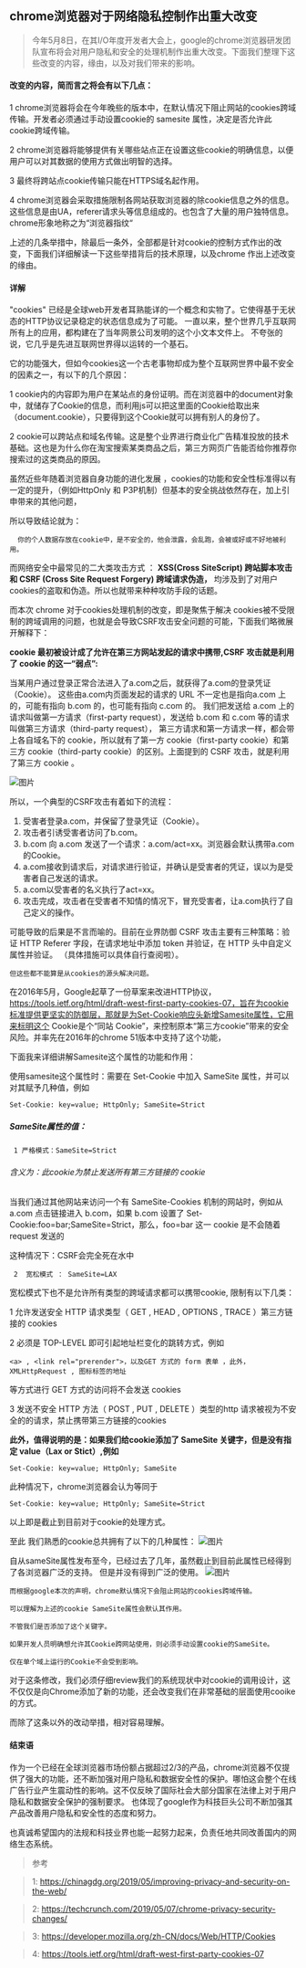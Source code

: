 ## chrome浏览器对于网络隐私控制作出重大改变

>  今年5月8日，在其I/O年度开发者大会上，google的chrome浏览器研发团队宣布将会对用户隐私和安全的处理机制作出重大改变。下面我们整理下这些改变的内容，缘由，以及对我们带来的影响。


#### 改变的内容，简而言之将会有以下几点：

1  chrome浏览器将会在今年晚些的版本中，在默认情况下阻止网站的cookies跨域传输。开发者必须通过手动设置cookie的 samesite 属性，决定是否允许此cookie跨域传输。

2  chrome浏览器将能够提供有关哪些站点正在设置这些cookie的明确信息，以便用户可以对其数据的使用方式做出明智的选择。

3  最终将跨站点cookie传输只能在HTTPS域名起作用。

4 chrome浏览器会采取措施限制各网站获取浏览器的除cookie信息之外的信息。这些信息是由UA，referer请求头等信息组成的。也包含了大量的用户独特信息。chrome形象地称之为“浏览器指纹“

上述的几条举措中，除最后一条外，全部都是针对cookie的控制方式作出的改变，下面我们详细解读一下这些举措背后的技术原理，以及chrome 作出上述改变的缘由。

#### 详解

"cookies" 已经是全球web开发者耳熟能详的一个概念和实物了。它使得基于无状态的HTTP协议记录稳定的状态信息成为了可能。 一直以来，整个世界几乎互联网所有上的应用，都构建在了当年网景公司发明的这个小文本文件上。  不夸张的说，它几乎是先进互联网世界得以运转的一个基石。

它的功能强大，但如今cookies这一个古老事物却成为整个互联网世界中最不安全的因素之一，有以下的几个原因：

1 cookie内的内容即为用户在某站点的身份证明。而在浏览器中的document对象中，就储存了Cookie的信息，而利用js可以把这里面的Cookie给取出来（document.cookie），只要得到这个Cookie就可以拥有别人的身份了。

2 cookie可以跨站点和域名传输。这是整个业界进行商业化广告精准投放的技术基础。这也是为什么你在淘宝搜索某类商品之后，第三方网页广告能否给你推荐你搜索过的这类商品的原因。

虽然近些年随着浏览器自身功能的进化发展 ，cookies的功能和安全性标准得以有一定的提升，（例如HttpOnly 和 P3P机制）但基本的安全挑战依然存在，加上引申带来的其他问题，

所以导致结论就为：

      你的个人数据存放在cookie中，是不安全的，他会泄露，会乱跑，会被或好或不好地被利用。

而网络安全中最常见的二大类攻击方式 ：
**XSS(Cross SiteScript) 跨站脚本攻击  和  CSRF (Cross Site Request Forgery) 跨域请求伪造，**
均涉及到了对用户cookies的盗取和伪造。所以也就带来种种攻防手段的话题。

而本次 chrome 对于cookies处理机制的改变，即是聚焦于解决 cookies被不受限制的跨域调用的问题，也就是会导致CSRF攻击安全问题的可能，下面我们略微展开解释下：

**cookie 最初被设计成了允许在第三方网站发起的请求中携带,CSRF 攻击就是利用了 cookie 的这一“弱点”:**

当某用户通过登录正常合法进入了a.com之后，就获得了a.com的登录凭证（Cookie）。
这些由a.com内页面发起的请求的 URL 不一定也是指向a.com 上的，可能有指向 b.com 的，也可能有指向 c.com 的。
我们把发送给 a.com 上的请求叫做第一方请求（first-party request），发送给 b.com 和 c.com 等的请求叫做第三方请求（third-party request），
第三方请求和第一方请求一样，都会带上各自域名下的 cookie，所以就有了第一方 cookie（first-party cookie）和第三方 cookie（third-party cookie）的区别。上面提到的 CSRF 攻击，就是利用了第三方 cookie 。

![图片](images/chrome/image3.jpeg)

所以，一个典型的CSRF攻击有着如下的流程：

1. 受害者登录a.com，并保留了登录凭证（Cookie）。
2. 攻击者引诱受害者访问了b.com。
3. b.com 向 a.com 发送了一个请求：a.com/act=xx。浏览器会默认携带a.com的Cookie。
4. a.com接收到请求后，对请求进行验证，并确认是受害者的凭证，误以为是受害者自己发送的请求。
5. a.com以受害者的名义执行了act=xx。
6. 攻击完成，攻击者在受害者不知情的情况下，冒充受害者，让a.com执行了自己定义的操作。

可能导致的后果是不言而喻的。目前在业界防御 CSRF 攻击主要有三种策略：验证 HTTP Referer 字段，在请求地址中添加 token 并验证，在 HTTP 头中自定义属性并验证。 （具体措施可以具体自行查阅啦）。

    但这些都不能算是从cookies的源头解决问题。


在2016年5月，Google起草了一份草案来改进HTTP协议，https://tools.ietf.org/html/draft-west-first-party-cookies-07，旨在为cookie标准提供更坚实的防御层，那就是为Set-Cookie响应头新增Samesite属性，它用来标明这个 Cookie是个“同站 Cookie”，来控制原本“第三方cookie”带来的安全风险。并率先在2016年的chrome 51版本中支持了这个功能，


下面我来详细讲解Samesite这个属性的功能和作用：

使用samesite这个属性时：需要在 Set-Cookie 中加入 SameSite 属性，并可以对其赋予几种值，例如

```
Set-Cookie: key=value; HttpOnly; SameSite=Strict
```

##### SameSite属性的值：

```
 1 严格模式：SameSite=Strict
```
###### 含义为：此cookie为禁止发送所有第三方链接的 cookie

当我们通过其他网站来访问一个有 SameSite-Cookies 机制的网站时，例如从 a.com 点击链接进入 b.com，如果 b.com 设置了 Set-Cookie:foo=bar;SameSite=Strict，那么，foo=bar 这一 cookie 是不会随着 request 发送的

这种情况下：CSRF会完全死在水中

```
 2  宽松模式 ： SameSite=LAX
```
宽松模式下也不是允许所有类型的跨域请求都可以携带cookie, 限制有以下几类：

1 允许发送安全 HTTP 请求类型（ GET , HEAD , OPTIONS , TRACE ）第三方链接的 cookies

2 必须是 TOP-LEVEL 即可引起地址栏变化的跳转方式，例如
```
<a> , <link rel="prerender">，以及GET 方式的 form 表单 ，此外， XMLHttpRequest , 图标标签的地址
```
等方式进行 GET 方式的访问将不会发送 cookies

3 发送不安全 HTTP 方法（ POST , PUT , DELETE ）类型的http 请求被视为不安全的的请求，禁止携带第三方链接的cookies


**此外，值得说明的是：如果我们给cookie添加了 SameSite 关键字，但是没有指定 value（Lax or Stict）,例如**

```
Set-Cookie: key=value; HttpOnly; SameSite
```

此种情况下，chrome浏览器会认为等同于

```
Set-Cookie: key=value; HttpOnly; SameSite=Strict
```

以上即是截止到目前对于cookie的处理方式。

至此 我们熟悉的cookie总共拥有了以下的几种属性：
![图片](images/chrome/image1.png)





自从sameSite属性发布至今，已经过去了几年，虽然截止到目前此属性已经得到了各浏览器广泛的支持。
但是并没有得到广泛的使用。
![图片](images/chrome/image4.png)


```
而根据google本次的声明，chrome默认情况下会阻止网站的cookies跨域传输。

可以理解为上述的cookie SameSite属性会默认其作用。

不管我们是否添加了这个关键字。

如果开发人员明确想允许其Cookie跨网站使用，则必须手动设置cookie的SameSite。

仅在单个域上运行的Cookie不会受到影响。
```

对于这条修改，我们必须仔细review我们的系统现状中对cookie的调用设计，这不仅仅是向Chrome添加了新的功能，还会改变我们在非常基础的层面使用cooike的方式。

而除了这条以外的改动举措，相对容易理解。


#### 结束语
作为一个已经在全球浏览器市场份额占据超过2/3的产品，chrome浏览器不仅提供了强大的功能，还不断加强对用户隐私和数据安全性的保护。哪怕这会整个在线广告行业产生震动性的影响。这不仅反映了国际社会大部分国家在法律上对于用户隐私和数据安全保护的强制要求。 也体现了google作为科技巨头公司不断加强其产品改善用户隐私和安全性的态度和努力。

也真诚希望国内的法规和科技业界也能一起努力起来，负责任地共同改善国内的网络生态系统。



>  参考

> 1:  https://chinagdg.org/2019/05/improving-privacy-and-security-on-the-web/

> 2:  https://techcrunch.com/2019/05/07/chrome-privacy-security-changes/

> 3: https://developer.mozilla.org/zh-CN/docs/Web/HTTP/Cookies

> 4: https://tools.ietf.org/html/draft-west-first-party-cookies-07
